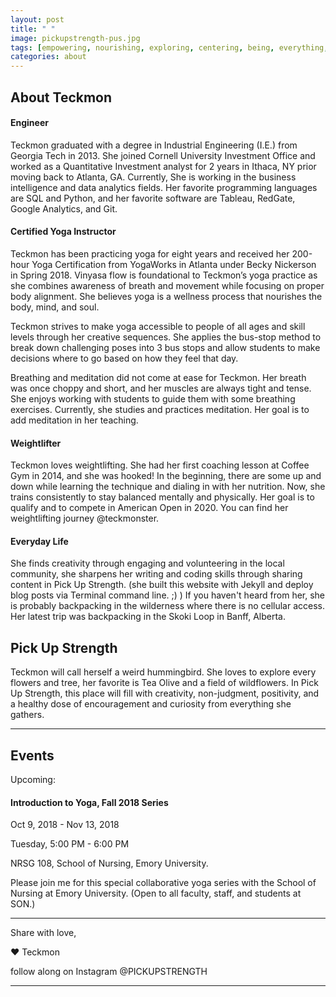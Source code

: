 ```yaml
---
layout: post
title: " "
image: pickupstrength-pus.jpg
tags: [empowering, nourishing, exploring, centering, being, everything, welcome, community, about, pickupstrength, curiousity]
categories: about
---
```


## About Teckmon

#### Engineer

Teckmon graduated with a degree in Industrial Engineering (I.E.) from Georgia Tech in 2013. She joined Cornell University Investment Office and worked as a Quantitative Investment analyst for 2 years in Ithaca, NY prior moving back to Atlanta, GA. Currently, She is working in the business intelligence and data analytics fields. Her favorite programming languages are SQL and Python, and her favorite software are Tableau, RedGate, Google Analytics, and Git.

#### Certified Yoga Instructor

Teckmon has been practicing yoga for eight years and received her 200-hour Yoga Certification from YogaWorks in Atlanta under Becky Nickerson in Spring 2018.  Vinyasa flow is foundational to Teckmon’s yoga practice as she combines awareness of breath and movement while focusing on proper body alignment. She believes yoga is a wellness process that nourishes the body, mind, and soul. 

Teckmon strives to make yoga accessible to people of all ages and skill levels through her creative sequences. She applies the bus-stop method to break down challenging poses into 3 bus stops and allow students to make decisions where to go based on how they feel that day. 

Breathing and meditation did not come at ease for Teckmon. Her breath was once choppy and short, and her muscles are always tight and tense. She enjoys working with students to guide them with some breathing exercises. Currently, she studies and practices meditation. Her goal is to add meditation in her teaching. 

#### Weightlifter

Teckmon loves weightlifting. She had her first coaching lesson at Coffee Gym in 2014, and she was hooked! In the beginning, there are some up and down while learning the technique and dialing in with her nutrition. Now, she trains consistently to stay balanced mentally and physically. Her goal is to qualify and to compete in American Open in 2020. You can find her weightlifting journey @teckmonster. 

#### Everyday Life

She finds creativity through engaging and volunteering in the local community, she sharpens her writing and coding skills through sharing content in Pick Up Strength. (she built this website with Jekyll and deploy blog posts via Terminal command line. ;) ) If you haven't heard from her, she is probably backpacking in the wilderness where there is no cellular access. Her latest trip was backpacking in the Skoki Loop in Banff, Alberta.

## Pick Up Strength

Teckmon will call herself a weird hummingbird. She loves to explore every flowers and tree, her favorite is Tea Olive and a field of wildflowers. In Pick Up Strength, this place will fill with creativity, non-judgment, positivity, and a healthy dose of encouragement and curiosity from everything she gathers.

***

## Events

Upcoming:

#### Introduction to Yoga, Fall 2018 Series

Oct 9, 2018 - Nov 13, 2018

Tuesday, 5:00 PM - 6:00 PM

NRSG 108, School of Nursing, Emory University.

Please join me for this special collaborative yoga series with the School of Nursing at Emory University. 
(Open to all faculty, staff, and students at SON.)


***

Share with love,

❤ Teckmon

follow along on Instagram @PICKUPSTRENGTH

***


<!---

As I am sitting here and trying to craft the best about page for Pick Up Strength to grab your attention, I don't have one. I don't have one yet. I am still figuring out, and I don't want to put a limit in it of what it will be becoming. However, I do know that I want to create a place for my audiences and myself to grow strong, to explore, to be curious, and to learn from a different perspective and be open-minded to try new things. I guess it is part of the process.

	"Curiosity and discipline create passion. If you wait for motivation, you will never get anything done. Be curious. Be receptive. ❤ Pick Up Strength"

I want to help people who have similar barriers and obstacles. Obstacles like in learning a new language, moving to a new place, getting through college, strength training, nutrition, cross-cultural relationship, stress management, get a stronger mind and body, etc. I hope that you will learn something new from me and to share with others. 

The one thing I am asking for my audiences is being receptive, curious to explore beyond your horizon, and take action. There is no limit unless you put a boundary at the end. 

Curiosity sparks questions. Curiosity creates action. Curiosity is inclusive. Curiosity is our non-judgment friend that always invite us and give us clues. I found my strength and confidence through curiosity about weightlifting. 


I want to share my stories from my perspective through my special lenses. The conflict interest of being a dual identity, the curious mind I always carry with me as a little girl, the strength and confidence I found through some boring and tedious paint strokes and lifting sets and reps, the nerdiness and creativity I develop when I start to code are all part of the features define the unique me.

I grew up with my grandparents in the countryside a couple of hours away from Kuala Lumpur in Malaysia. I am always curious about things and enjoy learning how things work from start to finish. I moved to the United States with my family at the end of 9th grade and it was a drastic change in my life and I had to redefine myself, my purpose of life in a new country. I was lost and struggled with life.

Coming to this new country without knowing the primary spoken language very well, I had trouble expressing my feeling, the curious mind that I had gotten fuzzy and lost. I had the fear of asking questions and thought that no one could understand me. I felt lost in translation.

Up until after graduating from college working on my first big girl job, I found my curiosity and resilience again. When looking back at the first English paper I wrote, when I first learned how to lift weights compared to today, I see improvement and changes. I believe that it does not matter what it is, if I can be consistent with learning and growing, I will be the person I wanted to become and continuously grow stronger into the best version of myself. 

I felt that there is a piece of me that I am always fear in pursuing and haunted me for life is to be seen, to be known, to be me due to my fear of expressing myself. In this place, I now stop all my hesitation, anxiety, and doubt and share my journey with you. Please join me to unleash your strength. 



I started weightlifting 
If I want to describe myself and for my audiences to get to know me better, it will be a hybrid of a hummingbird and a butterfly. 


It has the strength of butterfly, it evolves overtime. 

And then something happened...

The flight of the nature born of a hummingbird, moving from tree to tree, from flower to flower, from field to field, trying this, trying that, create complex life for themselve, and cross poninate the world. 
--->

